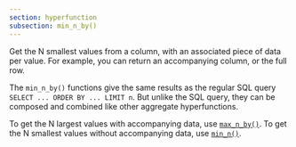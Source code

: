 ```yaml
---
section: hyperfunction
subsection: min_n_by()
---
```


Get the N smallest values from a column, with an associated piece of data per
value. For example, you can return an accompanying column, or the full row.

The `min_n_by()` functions give the same results as the regular SQL query
`SELECT ... ORDER BY ... LIMIT n`. But unlike the SQL query, they can be
composed and combined like other aggregate hyperfunctions.

To get the N largest values with accompanying data, use
[`max_n_by()`][max_n_by]. To get the N smallest values without accompanying
data, use [`min_n()`][min_n].

[max_n_by]: /api/:currentVersion:/hyperfunctions/minimum-and-maximum/max_n_by/
[min_n]: /api/:currentVersion:/hyperfunctions/minimum-and-maximum/min_n/
